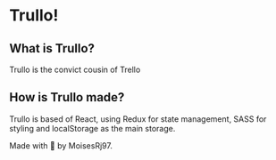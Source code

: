 # Trullo!

## What is Trullo?

Trullo is the convict cousin of Trello

## How is Trullo made?

Trullo is based of React, using Redux for state management, SASS for styling and localStorage as the main storage.

Made with 💚 by MoisesRj97.

